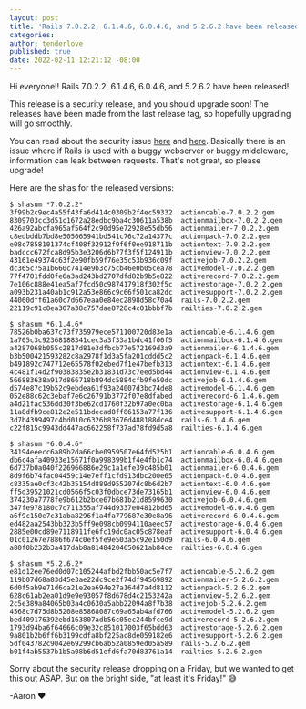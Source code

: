 ```yaml
---
layout: post
title: 'Rails 7.0.2.2, 6.1.4.6, 6.0.4.6, and 5.2.6.2 have been released!'
categories:
author: tenderlove
published: true
date: 2022-02-11 12:21:12 -08:00
---
```

Hi everyone!!  Rails 7.0.2.2, 6.1.4.6, 6.0.4.6, and 5.2.6.2 have been released!

This release is a security release, and you should upgrade soon!  The releases
have been made from the last release tag, so hopefully upgrading will go smoothly.

You can read about the security issue [here](https://github.com/rails/rails/security/advisories/GHSA-wh98-p28r-vrc9)
and [here](https://discuss.rubyonrails.org/t/cve-2022-23633-possible-exposure-of-information-vulnerability-in-action-pack/80016).
Basically there is an issue where if Rails is used with a buggy webserver or
buggy middleware, information can leak between requests.  That's not great, so
please upgrade!

Here are the shas for the released versions:

```
$ shasum *7.0.2.2*
3f99b2c9ec4a55f43fa6d414c0309b2f4ec59332  actioncable-7.0.2.2.gem
8309703cc3d51c1672a28edbc9ba4c30611a538b  actionmailbox-7.0.2.2.gem
426a92abcfa965af564f2c90d95e72928e55db56  actionmailer-7.0.2.2.gem
c8edbddb7bd8e505065941bd541c76c72a14377c  actionpack-7.0.2.2.gem
e08c7858101374cf408f32912f9f6f0ee918711b  actiontext-7.0.2.2.gem
badccc672fca8d95b3e3206d6b77f3f5f124911b  actionview-7.0.2.2.gem
43161e49374c63f2e90fb59f76e35c53b936c09f  activejob-7.0.2.2.gem
dc365c75a1b660c7414e9b3c75cb46e0b05cea78  activemodel-7.0.2.2.gem
77f4701fdd0fe6a3ad243bd2707dfd82b9b5e822  activerecord-7.0.2.2.gem
7e106c888e41ea5af7fcd50c987417918f302f5c  activestorage-7.0.2.2.gem
a093b231a40ab1c912a53e866c9c66f501ca82dc  activesupport-7.0.2.2.gem
44060dff61a60c7d667eaa0e84ec2898d58c70a4  rails-7.0.2.2.gem
22119c91c8ea307a38c757dae8728c4c01bbbf7b  railties-7.0.2.2.gem
```

```
$ shasum *6.1.4.6*
78526b0ba637c73f735979ece571100720d83e1a  actioncable-6.1.4.6.gem
1a705c3c92368188341cec3a3f33a1bdc41f00f5  actionmailbox-6.1.4.6.gem
a4287068b055c2817d81e3dfbcb77e572169d3a9  actionmailer-6.1.4.6.gem
b3b500421593282c8a2978f1d3a5fa201cddd5c2  actionpack-6.1.4.6.gem
b491892c747712e65578f02ebed7f1e47befb313  actiontext-6.1.4.6.gem
4c481f14d2f90383835e2b31831d73c7eed5bd44  actionview-6.1.4.6.gem
566883638a917d866718b894dc5884cfb9fe50dc  activejob-6.1.4.6.gem
d574e87c19b52c9ebdea61f93a24007d3bc74de8  activemodel-6.1.4.6.gem
052e88c62c3ebaf7e6c26791b3772f07e8dfabed  activerecord-6.1.4.6.gem
a4d21fac536dd30f3be62cd1760f32b97a0ec0ba  activestorage-6.1.4.6.gem
11a8dfb9ce812e2e511bdecad8ff86153a77f136  activesupport-6.1.4.6.gem
3d7b4399497c4bd010c6326b83676d488188dce4  rails-6.1.4.6.gem
c22f815c9943dd447ac662258f737ad78fd9d5a8  railties-6.1.4.6.gem
```

```
$ shasum *6.0.4.6*
34194eeecc6a89b2da66cbe0959507e64fd525b1  actioncable-6.0.4.6.gem
db6c4afa40933e15671f0a998399b1f4e4fb1c74  actionmailbox-6.0.4.6.gem
6d737b0a040f226966886e29c1a1efe39c485b01  actionmailer-6.0.4.6.gem
8d9f6b74fac04459c14e7eff1cfd913dbc200e65  actionpack-6.0.4.6.gem
c8335ae0cf3c42b35154d889d955207dc8b6d2b7  actiontext-6.0.4.6.gem
ff5d39521021cd0566f5c03f0dbce73de73165b1  actionview-6.0.4.6.gem
374230a7778fe9b612b2bce67b681b21d8599630  activejob-6.0.4.6.gem
347fe978180c7c711355af744d9337e04812bd65  activemodel-6.0.4.6.gem
a6f9c150e7c31aba8296f1a4fa779687e30e8a96  activerecord-6.0.4.6.gem
ed482aa2543bb323b5ff9e098cb0994110aeec57  activestorage-6.0.4.6.gem
2885e00cd89e7118911fe6fc19dc0ac05c878eaf  activesupport-6.0.4.6.gem
01c01267e7886f674c0ef5fe9e503a5c92e150d9  rails-6.0.4.6.gem
a80f0b232b3a417dab8a81484204650621ab84ce  railties-6.0.4.6.gem
```

```
$ shasum *5.2.6.2*
e81d12ee76ed0d07c105244afbd2fbb50ac5e7f7  actioncable-5.2.6.2.gem
119b07d68a83d45e3ae22dc9ce2f74df94569892  actionmailer-5.2.6.2.gem
6d0f5ab9e71d6ca21e2ea694e27a164d7a4d8112  actionpack-5.2.6.2.gem
628c61ab2ea01d9e9e93057f8d678d4c2153242a  actionview-5.2.6.2.gem
2c5e389a84065b03a4c0630a5abb22094a8f7b38  activejob-5.2.6.2.gem
4568c7d75d8b5208e85868087c69a65ab4afd766  activemodel-5.2.6.2.gem
bed409176392ebd163807adb56c05ec244bfce9d  activerecord-5.2.6.2.gem
1793d94ba6f64666c09e32c851017003f65bdd63  activestorage-5.2.6.2.gem
9a801b2b6ff6b3199cdfa8bf225ac8de059182e6  activesupport-5.2.6.2.gem
5df043782c9042e69299cb6ab52a0859ed05a589  rails-5.2.6.2.gem
b01f4ab5537b1b5a08b6d51efd6fa70d83761a14  railties-5.2.6.2.gem
```

Sorry about the security release dropping on a Friday, but we wanted to get this
out ASAP.  But on the bright side, "at least it's Friday!" 😅

-Aaron
❤️
